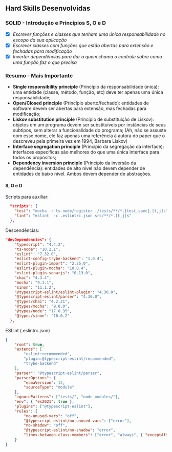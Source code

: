 ## Hard Skills Desenvolvidas

### SOLID - Introdução e Princípios S, O e D

- [X] _Escrever funções e classes que tenham uma única responsabilidade no escopo da sua aplicação_
- [X] _Escrever classes com funções que estão abertas para extensão e fechadas para modificação_
- [X] _Inverter dependências para dar a quem chama o controle sobre como uma função faz o que precisa_

### **Resumo - Mais Importante**

  - **Single responsibility principle** (Princípio da responsabilidade única): uma entidade (classe, método, função, etc) deve ter apenas uma única responsabilidade;
  - **Open/Closed principle** (Princípio aberto/fechado): entidades de software devem ser abertas para extensão, mas fechadas para modificação;
  - **Liskov substitution principle** (Princípio de substituição de Liskov): objetos em um programa devem ser substituíveis por instâncias de seus subtipos, sem alterar a funcionalidade do programa; (Ah, não se assuste com esse nome, ele faz apenas uma referência à autora do paper que o descreveu pela primeira vez em 1994, Barbara Liskov)
  - **Interface segregation principle** (Princípio da segregação da interface): interfaces específicas são melhores do que uma única interface para todos os propósitos;
  - **Dependency inversion principle** (Princípio da inversão da dependência): entidades de alto nível não devem depender de entidades de baixo nível. Ambos devem depender de abstrações.


#### S, O e D

Scripts para auxiliar:
````JSON
  "scripts": {
    "test": "mocha -r ts-node/register ./tests/**/*.{test,spec}.[t,j]s",
    "lint": "eslint  -c .eslintrc.json src/**/*.[t,j]s"
  },
````

Descendências:
````JSON
"devDependencies": {
    "typescript": "4.4.2",
    "ts-node": "10.2.1",
    "eslint": "7.32.0",
    "eslint-config-trybe-backend": "1.0.4",
    "eslint-plugin-import": "2.26.0",
    "eslint-plugin-mocha": "10.0.4",
    "eslint-plugin-sonarjs": "0.13.0",
    "chai": "4.3.4",
    "mocha": "9.1.1",
    "sinon": "11.1.2",
    "@typescript-eslint/eslint-plugin": "4.30.0",
    "@typescript-eslint/parser": "4.30.0",
    "@types/chai": "4.2.21",
    "@types/mocha": "9.0.0",
    "@types/node": "17.0.35",
    "@types/sinon": "10.0.2"
  },
````

ESLint (.eslintrc.json)
````JSON
{
    "root": true,
    "extends": [
        "eslint:recommended",
        "plugin:@typescript-eslint/recommended",
        "trybe-backend"
    ],
    "parser": "@typescript-eslint/parser",
    "parserOptions": {
        "ecmaVersion": 12,
        "sourceType": "module"
    },
    "ignorePatterns": ["tests/", "node_modules/"],
    "env": { "es2021": true },
    "plugins": ["@typescript-eslint"],
    "rules": {
        "no-unused-vars": "off",
        "@typescript-eslint/no-unused-vars": ["error"],
        "no-shadow": "off",
        "@typescript-eslint/no-shadow": "error",
        "lines-between-class-members": ["error", "always", { "exceptAfterSingleLine": true }]
    }
}
````